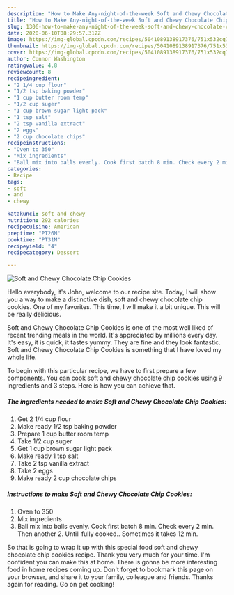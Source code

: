 ```yaml
---
description: "How to Make Any-night-of-the-week Soft and Chewy Chocolate Chip Cookies"
title: "How to Make Any-night-of-the-week Soft and Chewy Chocolate Chip Cookies"
slug: 1306-how-to-make-any-night-of-the-week-soft-and-chewy-chocolate-chip-cookies
date: 2020-06-10T08:29:57.312Z
image: https://img-global.cpcdn.com/recipes/5041089138917376/751x532cq70/soft-and-chewy-chocolate-chip-cookies-recipe-main-photo.jpg
thumbnail: https://img-global.cpcdn.com/recipes/5041089138917376/751x532cq70/soft-and-chewy-chocolate-chip-cookies-recipe-main-photo.jpg
cover: https://img-global.cpcdn.com/recipes/5041089138917376/751x532cq70/soft-and-chewy-chocolate-chip-cookies-recipe-main-photo.jpg
author: Connor Washington
ratingvalue: 4.8
reviewcount: 8
recipeingredient:
- "2 1/4 cup flour"
- "1/2 tsp baking powder"
- "1 cup butter room temp"
- "1/2 cup suger"
- "1 cup brown sugar light pack"
- "1 tsp salt"
- "2 tsp vanilla extract"
- "2 eggs"
- "2 cup chocolate chips"
recipeinstructions:
- "Oven to 350"
- "Mix ingredients"
- "Ball mix into balls evenly. Cook first batch 8 min. Check every 2 min. Then another 2. Untill fully cooked.. Sometimes it takes 12 min."
categories:
- Recipe
tags:
- soft
- and
- chewy

katakunci: soft and chewy 
nutrition: 292 calories
recipecuisine: American
preptime: "PT26M"
cooktime: "PT31M"
recipeyield: "4"
recipecategory: Dessert

---
```



![Soft and Chewy Chocolate Chip Cookies](https://img-global.cpcdn.com/recipes/5041089138917376/751x532cq70/soft-and-chewy-chocolate-chip-cookies-recipe-main-photo.jpg)

Hello everybody, it's John, welcome to our recipe site. Today, I will show you a way to make a distinctive dish, soft and chewy chocolate chip cookies. One of my favorites. This time, I will make it a bit unique. This will be really delicious.



Soft and Chewy Chocolate Chip Cookies is one of the most well liked of recent trending meals in the world. It's appreciated by millions every day. It's easy, it is quick, it tastes yummy. They are fine and they look fantastic. Soft and Chewy Chocolate Chip Cookies is something that I have loved my whole life.


To begin with this particular recipe, we have to first prepare a few components. You can cook soft and chewy chocolate chip cookies using 9 ingredients and 3 steps. Here is how you can achieve that.

<!--inarticleads1-->

##### The ingredients needed to make Soft and Chewy Chocolate Chip Cookies:

1. Get 2 1/4 cup flour
1. Make ready 1/2 tsp baking powder
1. Prepare 1 cup butter room temp
1. Take 1/2 cup suger
1. Get 1 cup brown sugar light pack
1. Make ready 1 tsp salt
1. Take 2 tsp vanilla extract
1. Take 2 eggs
1. Make ready 2 cup chocolate chips




<!--inarticleads2-->

##### Instructions to make Soft and Chewy Chocolate Chip Cookies:

1. Oven to 350
1. Mix ingredients
1. Ball mix into balls evenly. Cook first batch 8 min. Check every 2 min. Then another 2. Untill fully cooked.. Sometimes it takes 12 min.




So that is going to wrap it up with this special food soft and chewy chocolate chip cookies recipe. Thank you very much for your time. I'm confident you can make this at home. There is gonna be more interesting food in home recipes coming up. Don't forget to bookmark this page on your browser, and share it to your family, colleague and friends. Thanks again for reading. Go on get cooking!
